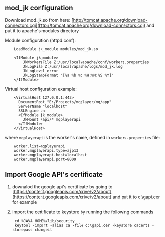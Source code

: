 ## mod_jk configuration

Download mod_jk.so from here: [http://tomcat.apache.org/download-connectors.cgi](http://tomcat.apache.org/download-connectors.cgi) and put it to apache's modules directory

Module configuration (httpd.conf):

        LoadModule jk_module modules/mod_jk.so
        
        <IfModule jk_module>
            JkWorkersFile Z:/usr/local/apache/conf/workers.properties
            JkLogFile Z:/usr/local/apache/logs/mod_jk.log
            JkLogLevel error
            JkLogStampFormat "[%a %b %d %H:%M:%S %Y]"
        </IfModule>

Virtual host configuration example:

        <VirtualHost 127.0.0.1:443>
          DocumentRoot "E:/Projects/mqplayer/mq/app"  
          ServerName "localhost"
          SSLEngine on
          <IfModule jk_module>
            JkMount /api/* mqplayerapi
          </IfModule>
        </VirtualHost>
        
where `mqplayerapi` is the worker's name, defined in `workers.properties` file:

        worker.list=mqplayerapi
        worker.mqplayerapi.type=ajp13
        worker.mqplayerapi.host=localhost
        worker.mqplayerapi.port=8009
    
 
## Import Google API's certificate
1. downalod the google api's certificate by going to [https://content.googleapis.com/drive/v2/about](https://content.googleapis.com/drive/v2/about)
and put it to c:\gapi.cer for example
2. import the certificate to keystore by running the following commands

        cd %JAVA_HOME%/lib/security
        keytool -import -alias ca -file c:\gapi.cer -keystore cacerts -storepass changeit